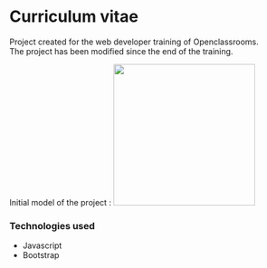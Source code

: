 # Curriculum vitae
Project created for the web developer training of Openclassrooms.  
The project has been modified since the end of the training.

Initial model of the project : <img src="https://nsa40.casimages.com/img/2021/05/07/210507051720601819.png" width="250">  

### Technologies used
* Javascript
* Bootstrap